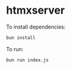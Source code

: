 # htmxserver

To install dependencies:

```bash
bun install
```

To run:

```bash
bun run index.js
```
